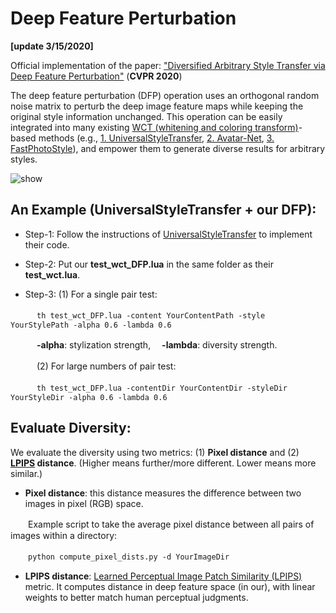 # Deep Feature Perturbation
**[update 3/15/2020]**

Official implementation of the paper: ["Diversified Arbitrary Style Transfer via Deep Feature Perturbation"](https://arxiv.org/abs/1909.08223) (**CVPR 2020**)

The deep feature perturbation (DFP) operation uses an orthogonal random noise matrix to perturb the deep image feature maps while keeping the original style information unchanged. This operation can be easily integrated into many existing [WCT (whitening and coloring transform)](https://arxiv.org/pdf/1705.08086.pdf)-based methods (e.g., [1. UniversalStyleTransfer](https://github.com/Yijunmaverick/UniversalStyleTransfer), [2. Avatar-Net](https://github.com/LucasSheng/avatar-net), [3. FastPhotoStyle](https://github.com/NVIDIA/FastPhotoStyle)), and empower them to generate diverse results for arbitrary styles. 

![show](https://github.com/EndyWon/Deep-Feature-Perturbation/blob/master/figures/show.jpg)

## An Example (UniversalStyleTransfer + our DFP):

* Step-1: Follow the instructions of [UniversalStyleTransfer](https://github.com/Yijunmaverick/UniversalStyleTransfer) to implement their code.

* Step-2: Put our **test_wct_DFP.lua** in the same folder as their **test_wct.lua**.

* Step-3: (1) For a single pair test:

　　　`th test_wct_DFP.lua -content YourContentPath -style YourStylePath -alpha 0.6 -lambda 0.6`

　　　**-alpha**: stylization strength, 　**-lambda**: diversity strength.
   
　　　(2) For large numbers of pair test:

　　　`th test_wct_DFP.lua -contentDir YourContentDir -styleDir YourStyleDir -alpha 0.6 -lambda 0.6`
      
## Evaluate Diversity:

We evaluate the diversity using two metrics: (1) **Pixel distance** and (2) **[LPIPS](https://arxiv.org/abs/1801.03924) distance**. (Higher means further/more different. Lower means more similar.)

* **Pixel distance**: this distance measures the difference between two images in pixel (RGB) space.

　　Example script to take the average pixel distance between all pairs of images within a directory:

　　`python compute_pixel_dists.py -d YourImageDir`
  
* **LPIPS distance**: [Learned Perceptual Image Patch Similarity (LPIPS)](https://github.com/richzhang/PerceptualSimilarity#1-learned-perceptual-image-patch-similarity-lpips-metric) metric. It computes distance in deep feature space (in our), with linear weights to better match human perceptual judgments.
